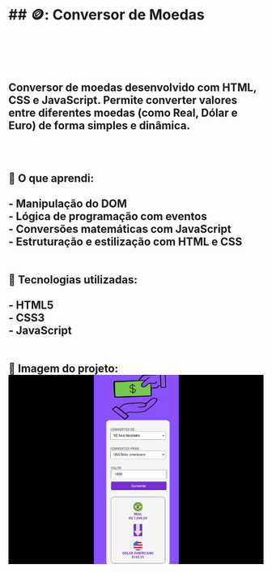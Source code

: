 <h1>## 🪙: Conversor de Moedas<h1/>
<br/>
<h2>Conversor de moedas desenvolvido com HTML, CSS e JavaScript. Permite converter valores entre diferentes moedas (como Real, Dólar e Euro) de forma simples e dinâmica.<h2/>
<br/>
<br/>
🧠 O que aprendi:
<br/>
<br/>
- Manipulação do DOM
  <br/>
- Lógica de programação com eventos
  <br/>
- Conversões matemáticas com JavaScript
  <br/>
- Estruturação e estilização com HTML e CSS
  <br/>
  <br/>
  <br/>
🚀 Tecnologias utilizadas:
 <br/>
 <br/>
- HTML5
  <br/>
- CSS3
  <br/>
- JavaScript
  <br/>
  <br/>
  <br/>
  📸 Imagem do projeto:
  <br/>
  <img src="https://github.com/msm1996/Conversor-de-Moedas/blob/main/Captura%20de%20tela%202025-07-19%20194520.png?raw=true" />

  
